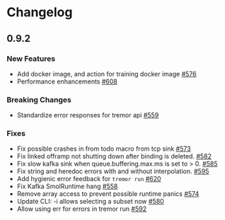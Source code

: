 # Changelog

## 0.9.2

### New Features

* Add docker image, and action for training docker image [#576](https://github.com/tremor-rs/tremor-runtime/pull/576)
* Performance enhancements [#608](https://github.com/tremor-rs/tremor-runtime/pull/608)
### Breaking Changes

* Standardize error responses for tremor api [#559](https://github.com/tremor-rs/tremor-runtime/pull/559)
### Fixes

* Fix possible crashes in from todo macro from tcp sink [#573](https://github.com/tremor-rs/tremor-runtime/pull/573)
* Fix linked offramp not shutting down after binding is deleted. [#582](https://github.com/tremor-rs/tremor-runtime/pull/582)
* Fix slow kafka sink when queue.buffering.max.ms is set to > 0. [#585](https://github.com/tremor-rs/tremor-runtime/pull/585)
* Fix string and heredoc errors with and without interpolation. [#595](https://github.com/tremor-rs/tremor-runtime/pull/595)
* Add hygienic error feedback for `tremor run` [#620](https://github.com/tremor-rs/tremor-runtime/pull/620)
* Fix Kafka SmolRuntime hang [#558](https://github.com/tremor-rs/tremor-runtime/pull/558)
* Remove array access to prevent possible runtime panics [#574](https://github.com/tremor-rs/tremor-runtime/pull/574)
* Update CLI: -i allows selecting a subset now [#580](https://github.com/tremor-rs/tremor-runtime/pull/580)
* Allow using err for errors in tremor run [#592](https://github.com/tremor-rs/tremor-runtime/pull/592)
